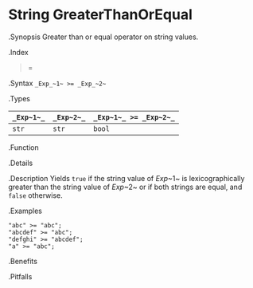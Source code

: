 # String GreaterThanOrEqual

.Synopsis
Greater than or equal operator on string values.

.Index
>=

.Syntax
`_Exp_~1~ >= _Exp_~2~`

.Types


| `_Exp~1~_` | `_Exp~2~_` | `_Exp~1~_ >= _Exp~2~_`  |
| --- | --- | --- |
| `str`     |  `str`    | `bool`                |


.Function

.Details

.Description
Yields `true` if the string value of _Exp_~1~ is lexicographically greater
than the string value of _Exp_~2~ or if both strings are equal, and `false` otherwise.

.Examples
```rascal-shell
"abc" >= "abc";
"abcdef" >= "abc";
"defghi" >= "abcdef";
"a" >= "abc";
```

.Benefits

.Pitfalls

